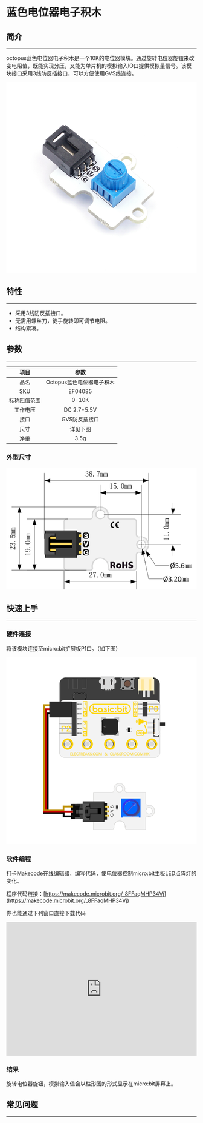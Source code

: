 # 蓝色电位器电子积木

## 简介
---
octopus蓝色电位器电子积木是一个10K的电位器模块。通过旋转电位器旋钮来改变电阻值，既能实现分压，又能为单片机的模拟输入IO口提供模拟量信号。该模块接口采用3线防反插接口，可以方便使用GVS线连接。

![](./images/04085.JPG)

## 特性
---
- 采用3线防反插接口。
- 无需用螺丝刀，徒手旋转即可调节电阻。
- 结构紧凑。

## 参数
---

项目 | 参数 
:-: | :-: 
品名|Octopus蓝色电位器电子积木
SKU|EF04085
标称阻值范围|0-10K
工作电压|DC 2.7-5.5V
接口|GVS防反插接口
尺寸|详见下图
净重|3.5g

### 外型尺寸

![](./images/octopus_board.png)

## 快速上手
---

### 硬件连接
将该模块连接至micro:bit扩展板P1口。（如下图）

![](./images/04085.png)

### 软件编程
打卡[Makecode在线编辑器](https://makecode.microbit.org/)，编写代码，使电位器控制micro:bit主板LED点阵灯的变化。

程序代码链接：[https://makecode.microbit.org/_8FFaqMHP34Vj](https://makecode.microbit.org/_8FFaqMHP34Vj)

你也能通过下列窗口直接下载代码
<div style="position:relative;height:0;padding-bottom:70%;overflow:hidden;"><iframe style="position:absolute;top:0;left:0;width:100%;height:100%;" src="https://makecode.microbit.org/#pub:_8FFaqMHP34Vj" frameborder="0" sandbox="allow-popups allow-forms allow-scripts allow-same-origin"></iframe></div>

### 结果
旋转电位器旋钮，模拟输入值会以柱形图的形式显示在micro:bit屏幕上。

## 常见问题
---

